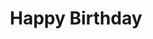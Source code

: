---
title: Happy Birthday
year: 1959
opening_date: 1959-10-02
closing_date: 1959-10-10
layout: productions
featured_image: 
image_caption:
image_credit:
playbill: 
category: 
Theatre: Theatre Jacksonville
Venue: Little Theatre
cast:
  Gail: Helen Keegan
  Glorious: Sue Henderson
  Dad Malone: Joe Ferri
  Gabe: Al Pinon
  Bella: Marion Kinsey
  Herman: Art Logan
  Myrtle: Edna Hicks
  June: Barbara Aspinwall
  Addie: Sabina Reiser Meyer
  Maude: Polly Clendening
  Don: Clayton Ezell
  The Judge: Robert H. Agnew
  Paul: David Boyer
  Policeman: John Wendel
  Tot: Claire Zundell
  Emma: Agatha Norvell
  Margot: Linda Willard
  Bert: Frank Ridge
  Mr. Bemis: George Large
  Mrs. Nanino: Glenn H. Logan
crew:
  Designer and Director: Maurice Geoffrey
  Stage Manager: Marshall Grauer
  Assistant Stage Manager: Glenn H. Logan
  book-holder: Bunni Thornhill
  Lighting:
    - Norman Howard
    - Klip Smith
    - Dr. Alvin Gross
    - Warren Zundell
  Sound Effects:
    - Ellen Black
    - Marge Rocca
    - Edgar Blankenbeckler
  Properties:
    - Esther Mae Blankenbeckler
    - Marie Bristow
    - Arty Ramaker
    - Edith Price
    - Gayle Swymer
  Wardrobe:
    - Ellen Black
    - Doris Edwards
  Special Effects:
    - Bob Kornegay
    - Joe Sloan
    - Debby Dunn
  Make-Up:
    - Dorothy Portnoy
    - Elmo Lehman
    - Jane Porter
    - Roselle Cohen
    - Kathi Dunham
    - Polly Clendening
    - Harriet Ettlinger
    - Thelma Mayerson
    - Pat Robson
  Scenery:
    - Frank Ridge
    - Norman Howard
    - Dixie Cohen
    - Joe Sloan
    - Bob Kornegay
    - Bernard Ettlinger
    - Marshall Grauer
    - Art Logan
    - Ellen Black
    - Bunni Thornhill
    - Debby Dunn
    - Gayle Swymer
    - Bob Simpson
    - Charles McCrory
    - Glenn H. Logan
    - Marie Logan
    - Mary Sloan
    - Marge Rocca
    - Warren Zundell
    - Harriet Ettlinger
    - Tony Pizzuto
    - Myrna Smith
    - Mark Harris
    - Judy Biscoff
    - Dick Wright
    - Joe Stauffer
    - Mary Kilpatrick
    - Mrs. David Boyer
orchestra:
external_links:
---